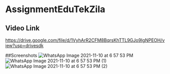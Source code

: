 # AssignmentEduTekZila
## Video Link  
https://drive.google.com/file/d/1VyhArR2CFM8BqrsKhTTL9GJo9IgNPEOH/view?usp=drivesdk

##Screenshots
![WhatsApp Image 2021-11-10 at 6 57 53 PM](https://user-images.githubusercontent.com/55017687/141123607-c8114401-f4b2-4817-9cf1-ffcdf3a9a475.jpeg) ![WhatsApp Image 2021-11-10 at 6 57 53 PM (1)](https://user-images.githubusercontent.com/55017687/141123637-fbac8069-31cb-45a2-ad4f-2a46a9fe0fb6.jpeg) ![WhatsApp Image 2021-11-10 at 6 57 53 PM (2)](https://user-images.githubusercontent.com/55017687/141123655-455d4ec3-0233-409f-b69f-1a6ec0d07a88.jpeg)


